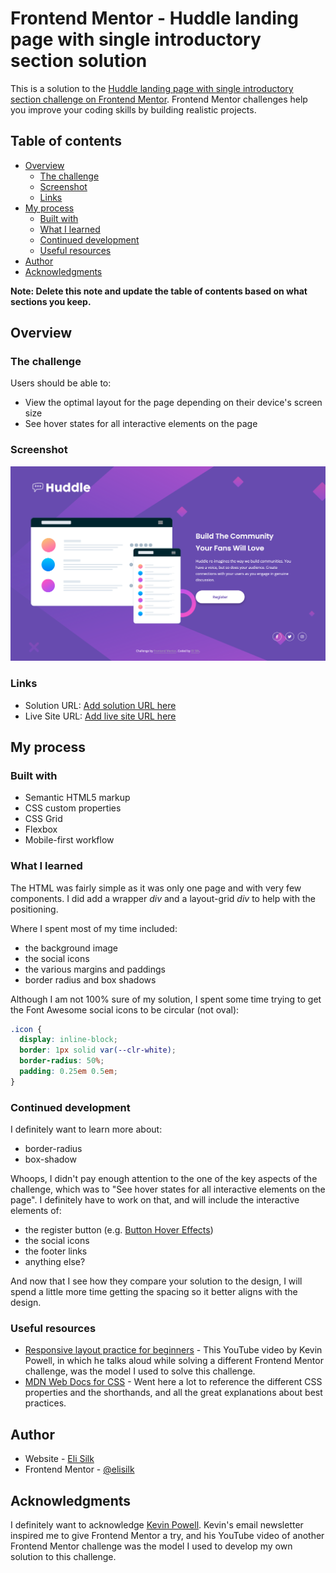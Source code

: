 # Frontend Mentor - Huddle landing page with single introductory section solution

This is a solution to the [Huddle landing page with single introductory section challenge on Frontend Mentor](https://www.frontendmentor.io/challenges/huddle-landing-page-with-a-single-introductory-section-B_2Wvxgi0). Frontend Mentor challenges help you improve your coding skills by building realistic projects.

## Table of contents

- [Overview](#overview)
  - [The challenge](#the-challenge)
  - [Screenshot](#screenshot)
  - [Links](#links)
- [My process](#my-process)
  - [Built with](#built-with)
  - [What I learned](#what-i-learned)
  - [Continued development](#continued-development)
  - [Useful resources](#useful-resources)
- [Author](#author)
- [Acknowledgments](#acknowledgments)

**Note: Delete this note and update the table of contents based on what sections you keep.**

## Overview

### The challenge

Users should be able to:

- View the optimal layout for the page depending on their device's screen size
- See hover states for all interactive elements on the page

### Screenshot

![](./screenshot.png)

### Links

- Solution URL: [Add solution URL here](https://github.com/elisilk/huddle-landing-page-with-single-introductory-section)
- Live Site URL: [Add live site URL here](https://elisilk.github.io/huddle-landing-page-with-single-introductory-section/)

## My process

### Built with

- Semantic HTML5 markup
- CSS custom properties
- CSS Grid
- Flexbox
- Mobile-first workflow

### What I learned

The HTML was fairly simple as it was only one page and with very few components. I did add a wrapper _div_ and a layout-grid _div_ to help with the positioning.

Where I spent most of my time included:

- the background image
- the social icons
- the various margins and paddings
- border radius and box shadows

Although I am not 100% sure of my solution, I spent some time trying to get the Font Awesome social icons to be circular (not oval):

```css
.icon {
  display: inline-block;
  border: 1px solid var(--clr-white);
  border-radius: 50%;
  padding: 0.25em 0.5em;
}
```

### Continued development

I definitely want to learn more about:

- border-radius
- box-shadow

Whoops, I didn't pay enough attention to the one of the key aspects of the challenge, which was to "See hover states for all interactive elements on the page". I definitely have to work on that, and will include the interactive elements of:

- the register button (e.g. [Button Hover Effects](https://www.sliderrevolution.com/resources/css-button-hover-effects/))
- the social icons
- the footer links
- anything else?

And now that I see how they compare your solution to the design, I will spend a little more time getting the spacing so it better aligns with the design.

### Useful resources

- [Responsive layout practice for beginners](https://youtu.be/JFbxl_VmIx0?si=xBqWtxCKLFNJ768b) - This YouTube video by Kevin Powell, in which he talks aloud while solving a different Frontend Mentor challenge, was the model I used to solve this challenge.
- [MDN Web Docs for CSS](https://developer.mozilla.org/en-US/docs/Web/CSS) - Went here a lot to reference the different CSS properties and the shorthands, and all the great explanations about best practices.

## Author

- Website - [Eli Silk](https://github.com/elisilk)
- Frontend Mentor - [@elisilk](https://www.frontendmentor.io/profile/elisilk)

## Acknowledgments

I definitely want to acknowledge [Kevin Powell](https://www.kevinpowell.co/). Kevin's email newsletter inspired me to give Frontend Mentor a try, and his YouTube video of another Frontend Mentor challenge was the model I used to develop my own solution to this challenge.
